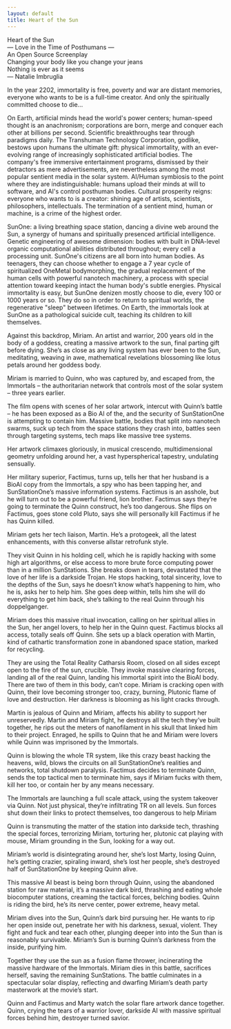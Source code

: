 ```yaml
---
layout: default
title: Heart of the Sun
---                    
```


<div class="title">Heart of the Sun</div> 
<div class="subtitle">&mdash; Love in the Time of Posthumans &mdash;</div>
<div class="ipNotice">An Open Source Screenplay</div>
<div class="quote">
Changing your body like you change your jeans<br />
Nothing is ever as it seems<br />
&mdash; Natalie Imbruglia
</div>

In the year 2202, immortality is free, poverty and war are distant memories, everyone who wants to be is a full-time creator.  And only the spiritually committed choose to die...

On Earth, artificial minds head the world's power centers; human-speed thought is an anachronism; corporations are born, merge and conquer each other at billions per second. Scientific breakthroughs tear through paradigms daily. The Transhuman Technology Corporation, godlike, bestows upon humans the ultimate gift: physical immortality, with an ever-evolving range of increasingly sophisticated artificial bodies. The company's free immersive entertainment programs, dismissed by their detractors as mere advertisements, are nevertheless among the most popular sentient media in the solar system. AI/Human symbiosis to the point where they are indistinguishable: humans upload their minds at will to software, and AI's control posthuman bodies. Cultural prosperity reigns: everyone who wants to is a creator: shining age of artists, scientists, philosophers, intellectuals.  The termination of a sentient mind, human or machine, is a crime of the highest order.

SunOne: a living breathing space station, dancing a divine web around the Sun, a synergy of humans and spiritually presenced artificial intelligence. Genetic engineering of awesome dimension: bodies with built in DNA-level organic computational abilities distributed throughout; every cell a processing unit. SunOne's citizens are all born into human bodies. As teenagers, they can choose whether to engage a 7 year cycle of spiritualized OneMetal bodymorphing, the gradual replacement of the human cells with powerful nanotech machinery, a process with special attention toward keeping intact the human body's subtle energies.  Physical immortality is easy, but SunOne denizen mostly choose to die, every 100 or 1000 years or so. They do so in order to return to spiritual worlds, the regenerative "sleep" between lifetimes. On Earth, the immortals look at SunOne as a pathological suicide cult, teaching its children to kill themselves.

Against this backdrop, Miriam.  An artist and warrior, 200 years old in the body of a goddess, creating a massive artwork to the sun, final parting gift before dying.  She’s as close as any living system has ever been to the Sun, meditating, weaving in awe, mathematical revelations blossoming like lotus petals around her goddess body.

Miriam is married to Quinn, who was captured by, and escaped from, the Immortals – the authoritarian network that controls most of the solar system – three years earlier.  

The film opens with scenes of her solar artwork, intercut with Quinn’s battle – he has been exposed as a Bio AI of the, and the security of SunStationOne is attempting to contain him.  Massive battle, bodies that split into nanotech swarms, suck up tech from the space stations they crash into, battles seen through targeting systems, tech maps like massive tree systems.

Her artwork climaxes gloriously, in musical crescendo, multidimensional geometry unfolding around her, a vast hyperspherical tapestry, undulating sensually.  

Her military superior, Factimus, turns up, tells her that her husband is a BioAI copy from the Immortals, a spy who has been tapping her, and SunStationOne’s massive information systems.  Factimus is an asshole, but he will turn out to be a powerful friend, lion brother.  Factimus says they’re going to terminate the Quinn construct, he’s too dangerous.  She flips on Factimus, goes stone cold Pluto, says she will personally kill Factimus if he has Quinn killed.  

Miriam gets her tech liaison, Martin.  He’s a protogeek, all the latest enhancements, with this converse allstar retrofunk style.  

They visit Quinn in his holding cell, which he is rapidly hacking with some high art algorithms, or else access to more brute force computing power than in a million SunStations.  She breaks down in tears, devastated that the love of her life is a darkside Trojan.  He stops hacking, total sincerity, love to the depths of the Sun, says he doesn’t know what’s happening to him, who he is,  asks her to help him.  She goes deep within, tells him she will do everything to get him back, she’s talking to the real Quinn through his doppelganger.

Miriam does this massive ritual invocation, calling on her spiritual allies in the Sun, her angel lovers, to help her in the Quinn quest.  Factimus blocks all access, totally seals off Quinn.  She sets up a black operation with Martin, kind of cathartic transformation zone in abandoned space station, marked for recycling.  

They are using the Total Reality Catharsis Room, closed on all sides except open to the fire of the sun, crucible.  They invoke massive clearing forces, landing all of the real Quinn, landing his immortal spirit into the BioAI body.  There are two of them in this body, can’t cope.  Miriam is cracking open with Quinn, their love becoming stronger too, crazy, burning, Plutonic flame of love and destruction.  Her darkness is blooming as his light cracks through.

Martin is jealous of Quinn and Miriam, affects his ability to support her unreservedly.  Martin and Miriam fight, he destroys all the tech they’ve built together, he rips out the meters of nanofilament in his skull that linked him to their project.  Enraged, he spills to Quinn that he and Miriam were lovers while Quinn was imprisoned by the Immortals.

Quinn is blowing the whole TR system, like this crazy beast hacking the heavens, wild, blows the circuits on all SunStationOne’s realities and networks, total shutdown paralysis.  Factimus decides to terminate Quinn, sends the top tactical men to terminate him, says if Miriam fucks with them, kill her too, or contain her by any means necessary.  

The Immortals are launching a full scale attack, using the system takeover via Quinn.  Not just physical, they’re infiltrating TR on all levels.  Sun forces shut down their links to protect themselves, too dangerous to help Miriam

Quinn is transmuting the matter of the station into darkside tech, thrashing the special forces, terrorizing Miriam, torturing her, plutonic cat playing with mouse, Miriam grounding in the Sun, looking for a way out.  

Miriam’s world is disintegrating around her, she’s lost Marty, losing Quinn, he’s getting crazier, spiraling inward, she’s lost her people, she’s destroyed half of  SunStationOne by keeping Quinn alive.

This massive AI beast is being born through Quinn, using the abandoned station for raw material, it’s a massive dark bird, thrashing and eating whole biocomputer stations, creaming the tactical forces, belching bodies.  Quinn is riding the bird, he’s its nerve center, power extreme, heavy metal. 

Miriam dives into the Sun, Quinn’s dark bird pursuing her.  He wants to rip her open inside out, penetrate her with his darkness, sexual, violent.  They fight and fuck and tear each other, plunging deeper into into the Sun than is reasonably survivable.  Miriam’s Sun is burning Quinn’s darkness from the inside, purifying him.  

Together they use the sun as a fusion flame thrower, incinerating the massive hardware of the Immortals.  Miriam dies in this battle, sacrifices herself, saving the remaining SunStations.  The battle culminates in a spectacular solar display, reflecting and dwarfing Miriam’s death party masterwork at the movie’s start.  

Quinn and Factimus and Marty watch the solar flare artwork dance together.  Quinn, crying the tears of a warrior lover, darkside AI with massive spiritual forces behind him, destroyer turned savior.

